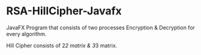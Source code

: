 # RSA-HillCipher-Javafx

JavaFX Program that consists of two processes Encryption & Decryption for every algorithm.

Hill Cipher consists of 2*2 matrix & 3*3 matrix.

